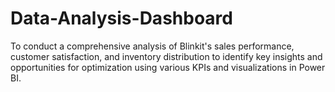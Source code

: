 # Data-Analysis-Dashboard
To conduct a comprehensive analysis of Blinkit's sales performance, customer satisfaction, and inventory distribution to identify key insights and opportunities for optimization using various KPIs and visualizations in Power BI.
